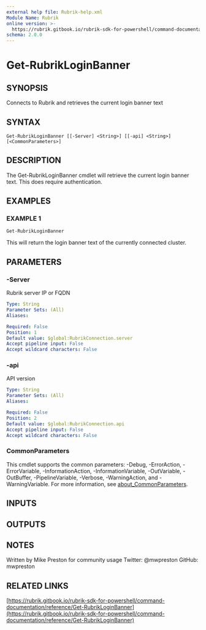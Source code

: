 ```yaml
---
external help file: Rubrik-help.xml
Module Name: Rubrik
online version: >-
  https://rubrik.gitbook.io/rubrik-sdk-for-powershell/command-documentation/reference/Get-RubrikLoginBanner
schema: 2.0.0
---
```


# Get-RubrikLoginBanner

## SYNOPSIS

Connects to Rubrik and retrieves the current login banner text

## SYNTAX

```text
Get-RubrikLoginBanner [[-Server] <String>] [[-api] <String>] [<CommonParameters>]
```

## DESCRIPTION

The Get-RubrikLoginBanner cmdlet will retrieve the current login banner text. This does require authentication.

## EXAMPLES

### EXAMPLE 1

```text
Get-RubrikLoginBanner
```

This will return the login banner text of the currently connected cluster.

## PARAMETERS

### -Server

Rubrik server IP or FQDN

```yaml
Type: String
Parameter Sets: (All)
Aliases:

Required: False
Position: 1
Default value: $global:RubrikConnection.server
Accept pipeline input: False
Accept wildcard characters: False
```

### -api

API version

```yaml
Type: String
Parameter Sets: (All)
Aliases:

Required: False
Position: 2
Default value: $global:RubrikConnection.api
Accept pipeline input: False
Accept wildcard characters: False
```

### CommonParameters

This cmdlet supports the common parameters: -Debug, -ErrorAction, -ErrorVariable, -InformationAction, -InformationVariable, -OutVariable, -OutBuffer, -PipelineVariable, -Verbose, -WarningAction, and -WarningVariable. For more information, see [about\_CommonParameters](http://go.microsoft.com/fwlink/?LinkID=113216).

## INPUTS

## OUTPUTS

## NOTES

Written by Mike Preston for community usage Twitter: @mwpreston GitHub: mwpreston

## RELATED LINKS

[https://rubrik.gitbook.io/rubrik-sdk-for-powershell/command-documentation/reference/Get-RubrikLoginBanner](https://rubrik.gitbook.io/rubrik-sdk-for-powershell/command-documentation/reference/Get-RubrikLoginBanner)

